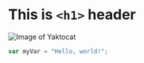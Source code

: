 # This is `<h1>` header
![Image of Yaktocat](https://octodex.github.com/images/yaktocat.png)
``` javascript
var myVar = "Hello, world!";
```
